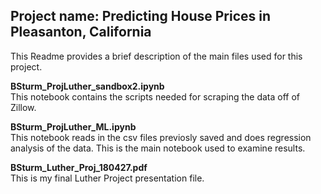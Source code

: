 Project name: Predicting House Prices in Pleasanton, California
---------------------------------------------------------------
This Readme provides a brief description of the main files used for this project.

**BSturm_ProjLuther_sandbox2.ipynb** <br />
This notebook contains the scripts needed for scraping the data off of Zillow.

**BSturm_ProjLuther_ML.ipynb** <br />
This notebook reads in the csv files previosly saved and does regression analysis of the data.  This is the main notebook used to examine results.

**BSturm_Luther_Proj_180427.pdf** <br />
This is my final Luther Project presentation file.
